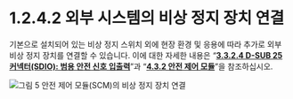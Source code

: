 # 1.2.4.2 외부 시스템의 비상 정지 장치 연결

기본으로 설치되어 있는 비상 정지 스위치 외에 현장 환경 및 응용에 따라 추가로 외부 비상 정지 장치를 연결할 수 있습니다. 이에 대한 자세한 내용은 “[**3.3.2.4 D-SUB 25 커넥터(SDIO): 범용 안전 신호 입출력**](../../../3-product-install/3-3-robot-interface/2-external-device-interface/4-d-sub25-connector.md)”과 “[**4.3.2 안전 제어 모듈**](../../../4-maintenance/4-3-controller-check-maintenance/2-safety-control-module/)”을 참조하십시오.

![그림 5 안전 제어 모듈(SCM)의 비상 정지 장치 연결](../../../.gitbook/assets/device\_connecting.png)
